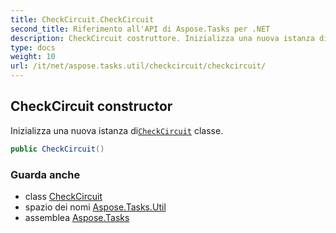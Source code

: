```yaml
---
title: CheckCircuit.CheckCircuit
second_title: Riferimento all'API di Aspose.Tasks per .NET
description: CheckCircuit costruttore. Inizializza una nuova istanza diCheckCircuit classe.
type: docs
weight: 10
url: /it/net/aspose.tasks.util/checkcircuit/checkcircuit/
---
```

## CheckCircuit constructor

Inizializza una nuova istanza di[`CheckCircuit`](../) classe.

```csharp
public CheckCircuit()
```

### Guarda anche

* class [CheckCircuit](../)
* spazio dei nomi [Aspose.Tasks.Util](../../checkcircuit/)
* assemblea [Aspose.Tasks](../../../)



